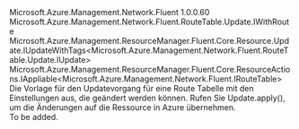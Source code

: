<Type Name="IUpdate" FullName="Microsoft.Azure.Management.Network.Fluent.RouteTable.Update.IUpdate">
  <TypeSignature Language="C#" Value="public interface IUpdate : Microsoft.Azure.Management.Network.Fluent.RouteTable.Update.IWithRoute, Microsoft.Azure.Management.ResourceManager.Fluent.Core.Resource.Update.IUpdateWithTags&lt;Microsoft.Azure.Management.Network.Fluent.RouteTable.Update.IUpdate&gt;, Microsoft.Azure.Management.ResourceManager.Fluent.Core.ResourceActions.IAppliable&lt;Microsoft.Azure.Management.Network.Fluent.IRouteTable&gt;" />
  <TypeSignature Language="ILAsm" Value=".class public interface auto ansi abstract IUpdate implements class Microsoft.Azure.Management.Network.Fluent.RouteTable.Update.IWithRoute, class Microsoft.Azure.Management.ResourceManager.Fluent.Core.Resource.Update.IUpdateWithTags`1&lt;class Microsoft.Azure.Management.Network.Fluent.RouteTable.Update.IUpdate&gt;, class Microsoft.Azure.Management.ResourceManager.Fluent.Core.ResourceActions.IAppliable`1&lt;class Microsoft.Azure.Management.Network.Fluent.IRouteTable&gt;, class Microsoft.Azure.Management.ResourceManager.Fluent.Core.ResourceActions.IIndexable" />
  <TypeSignature Language="DocId" Value="T:Microsoft.Azure.Management.Network.Fluent.RouteTable.Update.IUpdate" />
  <TypeSignature Language="VB.NET" Value="Public Interface IUpdate&#xA;Implements IAppliable(Of IRouteTable), IUpdateWithTags(Of IUpdate), IWithRoute" />
  <TypeSignature Language="F#" Value="type IUpdate = interface&#xA;    interface IAppliable&lt;IRouteTable&gt;&#xA;    interface IIndexable&#xA;    interface IUpdateWithTags&lt;IUpdate&gt;&#xA;    interface IWithRoute" />
  <AssemblyInfo>
    <AssemblyName>Microsoft.Azure.Management.Network.Fluent</AssemblyName>
    <AssemblyVersion>1.0.0.60</AssemblyVersion>
  </AssemblyInfo>
  <Interfaces>
    <Interface>
      <InterfaceName>Microsoft.Azure.Management.Network.Fluent.RouteTable.Update.IWithRoute</InterfaceName>
    </Interface>
    <Interface>
      <InterfaceName>Microsoft.Azure.Management.ResourceManager.Fluent.Core.Resource.Update.IUpdateWithTags&lt;Microsoft.Azure.Management.Network.Fluent.RouteTable.Update.IUpdate&gt;</InterfaceName>
    </Interface>
    <Interface>
      <InterfaceName>Microsoft.Azure.Management.ResourceManager.Fluent.Core.ResourceActions.IAppliable&lt;Microsoft.Azure.Management.Network.Fluent.IRouteTable&gt;</InterfaceName>
    </Interface>
  </Interfaces>
  <Docs>
    <summary>
            Die Vorlage für den Updatevorgang für eine Route Tabelle mit den Einstellungen aus, die geändert werden können.
            Rufen Sie Update.apply(), um die Änderungen auf die Ressource in Azure übernehmen.
            </summary>
    <remarks>To be added.</remarks>
  </Docs>
  <Members />
</Type>